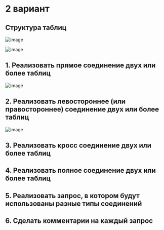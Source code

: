 # 2 вариант

## Структура таблиц
![image](https://github.com/AKhabarov/Otus-HomeWork/assets/40095258/0dbe4822-3d26-4250-93e6-20f97dbdb565)

![image](https://github.com/AKhabarov/Otus-HomeWork/assets/40095258/dd733348-dcf3-4408-bf95-c4cb848dab37)

## 1. Реализовать прямое соединение двух или более таблиц

![image](https://github.com/AKhabarov/Otus-HomeWork/assets/40095258/df3eacab-c7b6-4b68-826c-6381ee1b9279)

## 2. Реализовать левостороннее (или правостороннее) соединение двух или более таблиц

![image](https://github.com/AKhabarov/Otus-HomeWork/assets/40095258/8a7656c1-fd3a-49d1-bafb-3cd793a82bb6)

## 3. Реализовать кросс соединение двух или более таблиц
## 4. Реализовать полное соединение двух или более таблиц
## 5. Реализовать запрос, в котором будут использованы разные типы соединений
## 6. Сделать комментарии на каждый запрос
